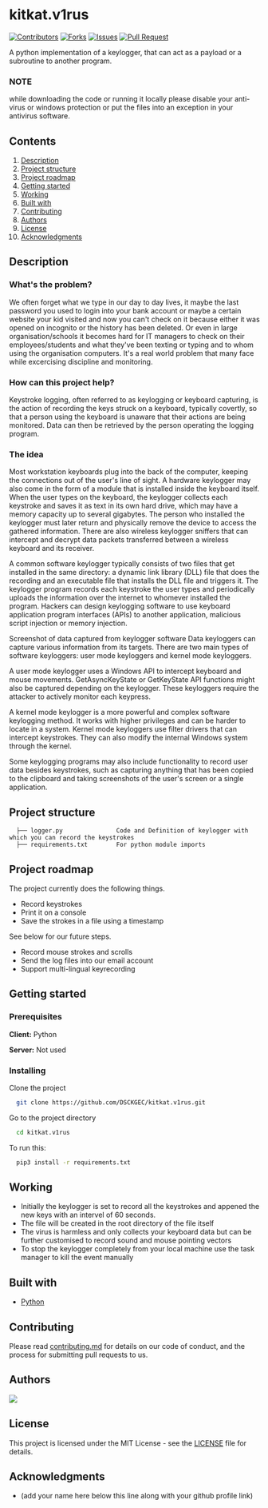 # kitkat.v1rus

[![Contributors](https://img.shields.io/github/contributors/dsckgec/kitkat.v1rus.svg)](https://github.com/dsckgec/kitkat.v1rus/graphs/contributors) [![Forks](https://img.shields.io/github/forks/dsckgec/kitkat.v1rus.svg)](https://github.com/dsckgec/kitkat.v1rus/network/members) [![Issues](https://img.shields.io/github/issues/dsckgec/kitkat.v1rus.svg)](https://github.com/dsckgec/kitkat.v1rus/issues) [![Pull Request](https://img.shields.io/github/issues-pr-closed-raw/dsckgec/kitkat.v1rus)](https://github.com/dsckgec/kitkat.v1rus/pulls)

A python implementation of a keylogger, that can act as a payload or a subroutine to another program.

### NOTE
while downloading the code or running it locally please disable your anti-virus or windows protection or put the files into an exception in your antivirus software.

## Contents

1. [Description](#description)
1. [Project structure](#project-structure)
1. [Project roadmap](#project-roadmap)
1. [Getting started](#getting-started)
1. [Working](#working)
1. [Built with](#built-with)
1. [Contributing](#contributing)
1. [Authors](#authors)
1. [License](#license)
1. [Acknowledgments](#acknowledgments)

## Description

### What's the problem?
We often forget what we type in our day to day lives, it maybe the last password you used to login into your bank account or maybe a certain website your kid visited and now you can't check on it because either it was opened on incognito or the history has been deleted. Or even in large organisation/schools it becomes hard for IT managers to check on their employees/students and what they've been texting or typing and to whom using the organisation computers. It's a real world problem that many face while excercising discipline and monitoring.

### How can this project help?
Keystroke logging, often referred to as keylogging or keyboard capturing, is the action of recording the keys struck on a keyboard, typically covertly, so that a person using the keyboard is unaware that their actions are being monitored. Data can then be retrieved by the person operating the logging program. 

### The idea

Most workstation keyboards plug into the back of the computer, keeping the connections out of the user's line of sight. A hardware keylogger may also come in the form of a module that is installed inside the keyboard itself. When the user types on the keyboard, the keylogger collects each keystroke and saves it as text in its own hard drive, which may have a memory capacity up to several gigabytes. The person who installed the keylogger must later return and physically remove the device to access the gathered information. There are also wireless keylogger sniffers that can intercept and decrypt data packets transferred between a wireless keyboard and its receiver.

A common software keylogger typically consists of two files that get installed in the same directory: a dynamic link library (DLL) file that does the recording and an executable file that installs the DLL file and triggers it. The keylogger program records each keystroke the user types and periodically uploads the information over the internet to whomever installed the program. Hackers can design keylogging software to use keyboard application program interfaces (APIs) to another application, malicious script injection or memory injection.

Screenshot of data captured from keylogger software
Data keyloggers can capture various information from its targets.
There are two main types of software keyloggers: user mode keyloggers and kernel mode keyloggers.

A user mode keylogger uses a Windows API to intercept keyboard and mouse movements. GetAsyncKeyState or GetKeyState API functions might also be captured depending on the keylogger. These keyloggers require the attacker to actively monitor each keypress.

A kernel mode keylogger is a more powerful and complex software keylogging method. It works with higher privileges and can be harder to locate in a system. Kernel mode keyloggers use filter drivers that can intercept keystrokes. They can also modify the internal Windows system through the kernel.

Some keylogging programs may also include functionality to record user data besides keystrokes, such as capturing anything that has been copied to the clipboard and taking screenshots of the user's screen or a single application.

## Project structure

``` 
  ├── logger.py               Code and Definition of keylogger with which you can record the keystrokes
  ├── requirements.txt        For python module imports          
```

## Project roadmap

The project currently does the following things.

- Record keystrokes
- Print it on a console
- Save the strokes in a file using a timestamp

See below for our future steps.

- Record mouse strokes and scrolls
- Send the log files into our email account
- Support multi-lingual keyrecording 

## Getting started


### Prerequisites
**Client:** Python

**Server:** Not used

### Installing

Clone the project

```bash
  git clone https://github.com/DSCKGEC/kitkat.v1rus.git
```

Go to the project directory

```bash
  cd kitkat.v1rus
```

To run this:
```bash
  pip3 install -r requirements.txt
```
## Working
- Initially the keylogger is set to record all the keystrokes and appened the new keys with an intervel of 60 seconds.
- The file will be created in the root directory of the file itself
- The virus is harmless and only collects your keyboard data but can be further customised to record sound and mouse pointing vectors
- To stop the keylogger completely from your local machine use the task manager to kill the event manually


## Built with

- [Python](www.python.org)

## Contributing

Please read [contributing.md](contributing.md) for details on our code of conduct, and the process for submitting pull requests to us.

## Authors

<a href="https://github.com/DSCKGEC/kitkat.v1rus/graphs/contributors">
  <img src="https://contrib.rocks/image?repo=DSCKGEC/kitkat.v1rus" />
</a>

## License

This project is licensed under the MIT License - see the [LICENSE](LICENSE) file for details.

## Acknowledgments
- (add your name here below this line along with your github profile link)
